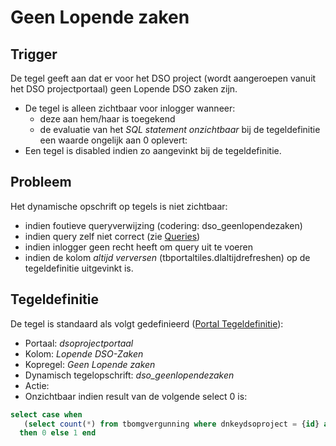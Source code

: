# Geen Lopende zaken

## Trigger

De tegel geeft aan dat er voor het DSO project (wordt aangeroepen vanuit het DSO projectportaal) geen Lopende DSO zaken zijn.

  - De tegel is alleen zichtbaar voor inlogger wanneer:
    - deze aan hem/haar is toegekend
    - de evaluatie van het *SQL statement onzichtbaar* bij de tegeldefinitie een waarde ongelijk aan 0 oplevert:
  - Een tegel is disabled indien zo aangevinkt bij de tegeldefinitie.

## Probleem

Het dynamische opschrift op tegels is niet zichtbaar:

  - indien foutieve queryverwijzing  (codering: dso_geenlopendezaken)
  - indien query zelf niet correct (zie [Queries](/docs/instellen_inrichten/queries.md))
  - indien inlogger geen recht heeft om query uit te voeren
  - indien de kolom *altijd verversen* (tbportaltiles.dlaltijdrefreshen) op de tegeldefinitie uitgevinkt is.

## Tegeldefinitie

De tegel is standaard als volgt gedefinieerd ([Portal Tegeldefinitie](/docs/instellen_inrichten/portaldefinitie/portal_tegel.md)):

  -  Portaal: *dsoprojectportaal*
  -  Kolom: *Lopende DSO-Zaken*
  -  Kopregel: *Geen Lopende zaken*
  -  Dynamisch tegelopschrift: *dso_geenlopendezaken*
  -  Actie:
  -  Onzichtbaar indien result van de volgende select 0 is:

```sql
select case when
   (select count(*) from tbomgvergunning where dnkeydsoproject = {id} and ddbesluitdatum is null) >= 1
  then 0 else 1 end
```


